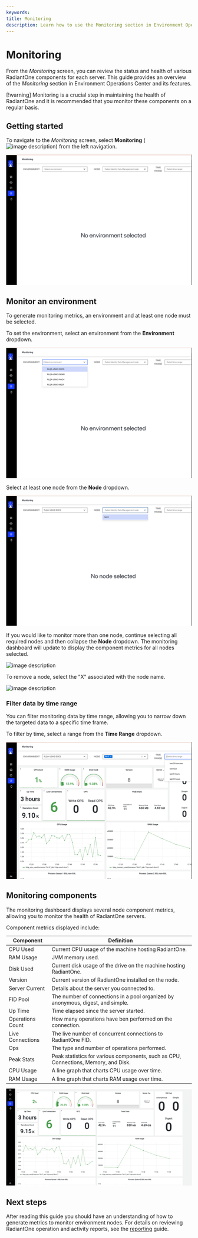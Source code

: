 ```yaml
---
keywords:
title: Monitoring 
description: Learn how to use the Monitoring section in Environment Operations Center to view metrics associated with specific environments and RadiantOne FID Nodes. Default monitored metrics include CPU Usage, RAM Usage, Disk space used, connection pool usage, operations count since startup broken down by operation type, and current number of live connections.
---
```

# Monitoring

From the *Monitoring* screen, you can review the status and health of various RadiantOne components for each server. This guide provides an overview of the *Monitoring* section in Environment Operations Center and its features.

[!warning] Monitoring is a crucial step in maintaining the health of RadiantOne and it is recommended that you monitor these components on a regular basis.

## Getting started

To navigate to the *Monitoring* screen, select **Monitoring** (![image description](images/monitoring-icon.png)) from the left navigation.

![image description](images/select-monitoring.png)

## Monitor an environment

To generate monitoring metrics, an environment and at least one node must be selected.

To set the environment, select an environment from the **Environment** dropdown.

![image description](images/select-env.png)

Select at least one node from the **Node** dropdown. 

![image description](images/select-node.png)

If you would like to monitor more than one node, continue selecting all required nodes and then collapse the **Node** dropdown. The monitoring dashboard will update to display the component metrics for all nodes selected.

![image description](images/multiple-nodes.png)

To remove a node, select the "X" associated with the node name.

![image description](images/remove-node.png)

### Filter data by time range

You can filter monitoring data by time range, allowing you to narrow down the targeted data to a specific time frame.

To filter by time, select a range from the **Time Range** dropdown.

![image description](images/select-timerange.png)

## Monitoring components

The monitoring dashboard displays several node component metrics, allowing you to monitor the health of RadiantOne servers.

Component metrics displayed include:

| Component | Definition |
|--------|------------|
| CPU Used | Current CPU usage of the machine hosting RadiantOne. |
| RAM Usage | JVM memory used. |
| Disk Used | Current disk usage of the drive on the machine hosting RadiantOne. |
| Version | Current version of RadiantOne installed on the node. |
| Server Current | Details about the server you connected to. |
| FID Pool | The number of connections in a pool organized by anonymous, digest, and simple. |
| Up Time | Time elapsed since the server started. |
| Operations Count | How many operations have ben performed on the connection. |
| Live Connections | The live number of concurrent connections to RadiantOne FID. |
| Ops | The type and number of operations performed. |
| Peak Stats | Peak statistics for various components, such as CPU, Connections, Memory, and Disk. |
| CPU Usage | A line graph that charts CPU usage over time. |
| RAM Usage | A line graph that charts RAM usage over time. |

![image description](images/monitoring-components.png)

## Next steps

After reading this guide you should have an understanding of how to generate metrics to monitor environment nodes. For details on reviewing RadiantOne operation and activity reports, see the [reporting](../reporting/reporting-overview.md) guide.
